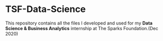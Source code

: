 # TSF-Data-Science

This repository contains all the files I developed and used for my **Data Science &amp; Business Analytics** internship at The Sparks Foundation.(Dec 2020)
